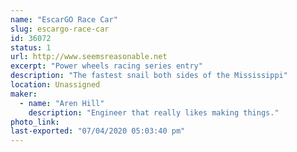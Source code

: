 ```yaml
---
name: "EscarGO Race Car"
slug: escargo-race-car
id: 36072
status: 1
url: http://www.seemsreasonable.net
excerpt: "Power wheels racing series entry"
description: "The fastest snail both sides of the Mississippi"
location: Unassigned
maker:
  - name: "Aren Hill"
    description: "Engineer that really likes making things."
photo_link: 
last-exported: "07/04/2020 05:03:40 pm"
---
```

